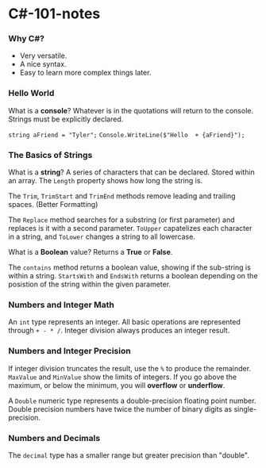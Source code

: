 # C#-101-notes
### Why C#?
- Very versatile.
- A nice syntax.
- Easy to learn more complex things later.
### Hello World
What is a __console__? Whatever is in the quotations will return to the console.
Strings must be explicitly declared.

```string aFriend = "Tyler";```
```Console.WriteLine($"Hello  + {aFriend}");```

### The Basics of Strings
What is a __string__? A series of characters that can be declared. Stored within an array.
The ```Length``` property shows how long the string is.

The ```Trim```, ```TrimStart``` and ```TrimEnd``` methods remove leading and trailing spaces. (Better Formatting)

The ```Replace``` method searches for a substring (or first parameter) and replaces is it with a second parameter. ```ToUpper``` capatelizes each character in a string, and ```ToLower``` changes a string to all lowercase.

What is a __Boolean__ value? Returns a __True__ or __False__.

The ```contains``` method returns a boolean value, showing if the sub-string is within a string. ```StartsWith``` and ```EndsWith``` returns a boolean depending on the posistion of the string within the given parameter.

### Numbers and Integer Math
An ```int``` type represents an integer. All basic operations are represented through ```+ - * /```. Integer division always produces an integer result.

### Numbers and Integer Precision
If integer division truncates the result, use the ```%``` to produce the remainder. ```MaxValue``` and ```MinValue``` show the limits of integers. If you go above the maximum, or below the minimum, you will __overflow__ or __underflow__.

A ```Double``` numeric type represents a double-precision floating point number. Double precision numbers have twice the number of binary digits as single-precision.

### Numbers and Decimals
The ```decimal``` type has a smaller range but greater precision than "double".
